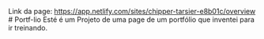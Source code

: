 Link da page: https://app.netlify.com/sites/chipper-tarsier-e8b01c/overview # Portf-lio
Esté é um Projeto de uma page de um portfólio que inventei para ir treinando.
